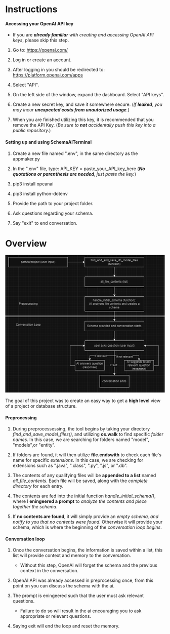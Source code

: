 # Instructions

#### Accessing your OpenAI API key
- If you are *__already familiar__ with creating and accessing OpenAI API keys*, please skip this step.

1. Go to: https://openai.com/

2. Log in or create an account.

3. After logging in you should be redirected to: https://platform.openai.com/apps

4. Select "API".

5. On the left side of the window, expand the dashboard. Select "API keys".

6. Create a new secret key, and save it somewhere secure. (*If __leaked__, you may incur __unexpected costs from unautorized usage__.*)

7. When you are finished utilizing this key, it is recommended that you remove the API Key. (*Be sure to __not__ accidentally push this key into a public repository.*)

#### Setting up and using SchemaAITerminal

1. Create a new file named ".env", in the same directory as the appmaker.py

2. In the ".env" file, type: API_KEY = paste_your_API_key_here (*__No quotations or parenthesis are needed__, just paste the key.*)

3. pip3 install opeanai

4. pip3 install python-dotenv

5. Provide the path to your project folder.

6. Ask questions regarding your schema.

7. Say "exit" to end conversation.

# Overview

![SchemaAI Diagram](SchemaAIDiagram.PNG)

The goal of this project was to create an easy way to get a **high level** view of a project or database structure.

#### Preprocessing

1. During preprocessessing, the tool begins by taking your directory *find_and_save_model_files()*, and utilizing __os.walk__ to find specific *folder names*. In this case, we are searching for folders named "model", "models",or "entity".

2. If folders are found, it will then utilize __file.endswith__ to check each file's name for specific *extensions*. In this case, we are checking for extensions such as ".java", ".class", ".py", ".js", or ".db".

3. The contents of any qualifying files will be __appended to a list__ named *all_file_contents*. Each file will be saved, along with the *complete directory* for each entry.

4. The contents are fed into the initial function *handle_initial_schema()*, where I __eningeered a prompt__ to *analyze the contents and piece together the schema*.

5. If __no contents are found__, it will simply provide an *empty schema, and notify to you that no contents were found*. Otherwise it will provide your schema, which is where the beginning of the *conversation loop begins*.

#### Conversation loop

1. Once the conversation begins, the information is saved within a list, this list will provide context and memory to the conversation.
    - Without this step, OpenAI will forget the schema and the previous context in the conversation.        


2. OpenAI API was already accessed in preprocessing once, from this point on you can discuss the schema with the ai.

3. The prompt is eningeered such that the user must ask relevant questions.
    - Failure to do so will result in the ai encouraging you to ask appropriate or relevant questions.      


4. Saying exit will end the loop and reset the memory.